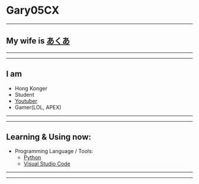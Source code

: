# Gary05CX
---
## My wife is [あくあ](https://www.youtube.com/channel/UC1opHUrw8rvnsadT-iGp7Cg)
***
***
## I am
- Hong Konger
- Student
- [Youtuber](https://www.youtube.com/channel/UCG5pzdXl0oIMHBnZCpqvA4w)
- Gamer(LOL, APEX)
***
***
## Learning & Using now:
- Programming Language / Tools:
	- [Python](https://www.python.org/)
	- [Visual Studio Code](https://code.visualstudio.com/)
***
***
